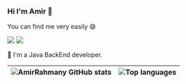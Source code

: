 ### Hi I'm Amir 👋

You can find me very easily 😄

[![](https://img.shields.io/badge/AmirRahmani7017%40gmail.com-white?logo=Gmail)](mailto:amirrahmani7017@gmail.com)
[![](https://img.shields.io/badge/AmirRahmani-white?logo=Linkedin&logoColor=blue)]([https://www.linkedin.com/in/maliheh-ghasemian-2a04391a5/](https://www.linkedin.com/in/amirhossein-rahmani/))

 🎉 I'm a Java BackEnd developer. 


| ![AmirRahmany GitHub stats](https://github-readme-stats.vercel.app/api/?username=AmirRahmany&show_icons=true&theme=react&count_private=true&include_all_commits=true&hide=stars) | ![Top languages](https://github-readme-stats.vercel.app/api/top-langs/?username=AmirRahmany&langs_count=15&layout=compact&show_icons=true&theme=react) |
| ------------------------------------------------------------------------------------------------------------------------------------------------------------------------ | -------------------------------------------------------------------------------------------------------------------------------------------------- |

<!--
Here are some ideas to get you started:

- 🔭 I’m currently working on ...
- 🌱 I’m currently learning ...
- 👯 I’m looking to collaborate on ...
- 🤔 I’m looking for help with ...
- 💬 Ask me about ...
- 📫 How to reach me: ...
- 😄 Pronouns: ...
- ⚡ Fun fact: ...
-->
